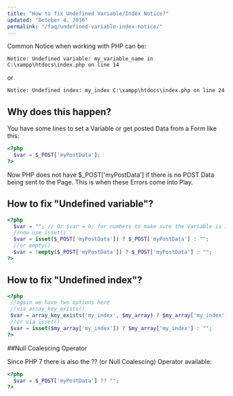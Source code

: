 ```yaml
---
title: "How to fix Undefined Variable/Index Notice?"
updated: "October 4, 2016"
permalink: "/faq/undefined-variable-index-notice/"
---
```


Common Notice when working with PHP can be:

```
Notice: Undefined variable: my_variable_name in C:\xampp\htdocs\index.php on line 14
```

or

```
Notice: Undefined index: my_index C:\xampp\htdocs\index.php on line 24
```

## Why does this happen?

You have some lines to set a Variable or get posted Data from a Form like this:

```php
<?php
  $var = $_POST['myPostData'];
?>
```

Now PHP does not have $_POST['myPostData'] if there is no POST Data being sent to the Page. This is when these Errors come into Play.


## How to fix "Undefined variable"?

```php
<?php
  $var = ""; // Or $var = 0; for numbers to make sure the Variable is initialised
  //now use isset()
  $var = isset($_POST['myPostData']) ? $_POST['myPostData'] : "";
  //or empty()
  $var = !empty($_POST['myPostData']) ? $_POST['myPostData'] : "";
?>
```

## How to fix "Undefined index"?

```php
<?php
 //again we have two options here
 //via array_key_exists()
 $var = array_key_exists('my_index', $my_array) ? $my_array['my_index'] : "";
 //or via isset()
 $var = isset($my_array['my_index']) ? $my_array['my_index'] : "";
?>
```

##Null Coalescing Operator

Since PHP 7 there is also the ?? (or Null Coalescing) Operator available:

```php
<?php
  $var = $_POST['myPostData'] ?? "";
?>
```
